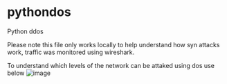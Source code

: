 # pythondos
Python ddos

Please note this file only works locally to help understand how syn attacks work, traffic was monitored using wireshark. 

To understand which levels of the network can be attaked using dos use below 
![image](https://github.com/Tshepo-14/pythondos/assets/51974901/d9014198-8f0a-43ca-8cf5-b8acbcf825cb)
